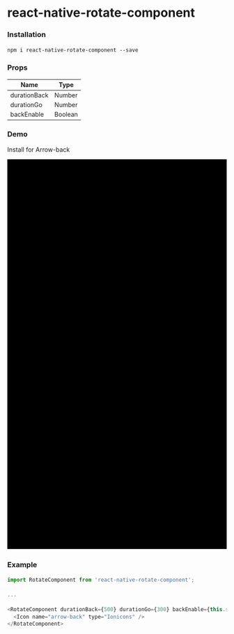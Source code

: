 # react-native-rotate-component
### Installation
`npm i react-native-rotate-component --save`

### Props
Name | Type
------------ | -------------
durationBack | Number
durationGo | Number
backEnable | Boolean

### Demo
Install for Arrow-back

![demo](https://github.com/bonnguyenitc/react-native-rotate-component/blob/master/screen/demo.gif)

### Example

```javascript
import RotateComponent from 'react-native-rotate-component';

...

<RotateComponent durationBack={500} durationGo={300} backEnable={this.state.back}>
  <Icon name="arrow-back" type="Ionicons" />
</RotateComponent>
```
